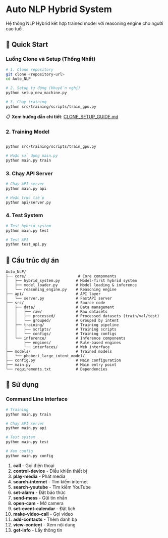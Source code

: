 # Auto NLP Hybrid System

Hệ thống NLP Hybrid kết hợp trained model với reasoning engine cho người cao tuổi.

## 🚀 Quick Start

### Luồng Clone và Setup (Thống Nhất)
```bash
# 1. Clone repository
git clone <repository-url>
cd Auto_NLP

# 2. Setup tự động (khuyến nghị)
python setup_new_machine.py

# 3. Chạy training
python src/training/scripts/train_gpu.py
```

📋 **Xem hướng dẫn chi tiết**: [CLONE_SETUP_GUIDE.md](CLONE_SETUP_GUIDE.md)

### 2. Training Model
```bash

python src/training/scripts/train_gpu.py

# Hoặc sử dụng main.py
python main.py train
```

### 3. Chạy API Server
```bash
# Chạy API server
python main.py api

# Hoặc trực tiếp
python api/server.py
```

### 4. Test System
```bash
# Test hybrid system
python main.py test

# Test API
python test_api.py
```

## 📁 Cấu trúc dự án

```
Auto_NLP/
├── core/                       # Core components
│   ├── hybrid_system.py       # Model-first hybrid system
│   ├── model_loader.py        # Model loading & inference
│   └── reasoning_engine.py    # Reasoning engine
├── api/                       # API layer
│   └── server.py              # FastAPI server
├── src/                       # Source code
│   ├── data/                  # Data management
│   │   ├── raw/               # Raw datasets
│   │   ├── processed/         # Processed datasets (train/val/test)
│   │   └── grouped/           # Grouped by intent
│   ├── training/              # Training pipeline
│   │   ├── scripts/           # Training scripts
│   │   └── configs/           # Training configs
│   └── inference/             # Inference components
│       ├── engines/           # Rule-based engines
│       └── interfaces/        # Web interface
├── models/                    # Trained models
│   └── phobert_large_intent_model/
├── config.py                  # Main configuration
├── main.py                    # Main entry point
└── requirements.txt           # Dependencies
```

## 🎯 Sử dụng

### Command Line Interface
```bash
# Training
python main.py train

# Chạy API server
python main.py api

# Test system
python main.py test

# Xem config
python main.py config
```



1. **call** - Gọi điện thoại
2. **control-device** - Điều khiển thiết bị
3. **play-media** - Phát media
4. **search-internet** - Tìm kiếm internet
5. **search-youtube** - Tìm kiếm YouTube
6. **set-alarm** - Đặt báo thức
7. **send-mess** - Gửi tin nhắn
8. **open-cam** - Mở camera
9. **set-event-calendar** - Đặt lịch
10. **make-video-call** - Gọi video
11. **add-contacts** - Thêm danh bạ
12. **view-content** - Xem nội dung
13. **get-info** - Lấy thông tin


